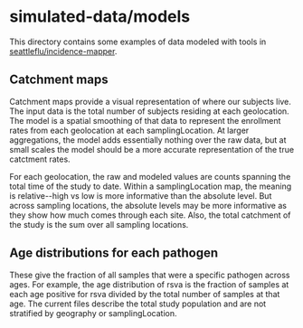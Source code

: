 # simulated-data/models

This directory contains some examples of data modeled with tools in [seattleflu/incidence-mapper](https://github.com/seattleflu/incidence-mapper/tree/simulated-data-test-workflow).

## Catchment maps

Catchment maps provide a visual representation of where our subjects live.  The input data is the total number of subjects residing at each geolocation. The model is a spatial smoothing of that data to represent the enrollment rates from each geolocation at each samplingLocation.  At larger aggregations, the model adds essentially nothing over the raw data, but at small scales the model should be a more accurate representation of the true catctment rates.   

For each geolocation, the raw and modeled values are counts spanning the total time of the study to date.  Within a samplingLocation map, the meaning is relative--high vs low is more informative than the absolute level.  But across sampling locations, the absolute levels may be more informative as they show how much comes through each site.   Also, the total catchment of the study is the sum over all sampling locations. 

## Age distributions for each pathogen

These give the fraction of all samples that were a specific pathogen across ages.  For example, the age distribution of rsva is the fraction of samples at each age positive for rsva divided by the total number of samples at that age.  The current files describe the total study population and are not stratified by geography or samplingLocation.

